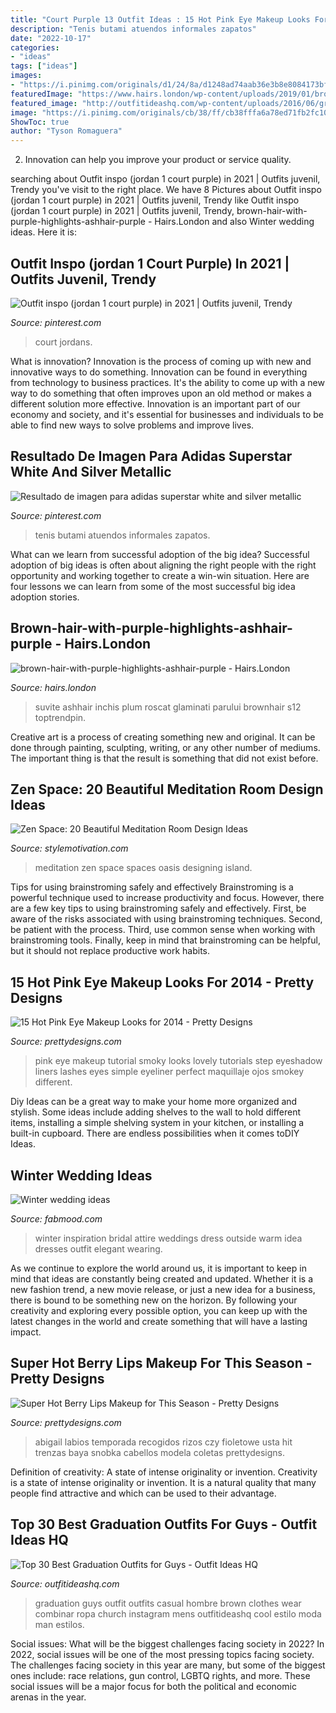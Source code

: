 ```yaml
---
title: "Court Purple 13 Outfit Ideas : 15 Hot Pink Eye Makeup Looks For 2014"
description: "Tenis butami atuendos informales zapatos"
date: "2022-10-17"
categories:
- "ideas"
tags: ["ideas"]
images:
- "https://i.pinimg.com/originals/d1/24/8a/d1248ad74aab36e3b8e8084173bfa38b.jpg"
featuredImage: "https://www.hairs.london/wp-content/uploads/2019/01/brown-hair-with-purple-highlights-ashhair-purple.jpeg"
featured_image: "http://outfitideashq.com/wp-content/uploads/2016/06/graduation-outfit-idea-for-guys-brown.jpg"
image: "https://i.pinimg.com/originals/cb/38/ff/cb38fffa6a78ed71fb2fc10610ed39e7.jpg"
ShowToc: true
author: "Tyson Romaguera"
---
```



2. Innovation can help you improve your product or service quality.

	

		
searching about Outfit inspo (jordan 1 court purple) in 2021 | Outfits juvenil, Trendy you've visit to the right place. We have 8 Pictures about Outfit inspo (jordan 1 court purple) in 2021 | Outfits juvenil, Trendy like Outfit inspo (jordan 1 court purple) in 2021 | Outfits juvenil, Trendy, brown-hair-with-purple-highlights-ashhair-purple - Hairs.London and also Winter wedding ideas. Here it is:
		
    
## Outfit Inspo (jordan 1 Court Purple) In 2021 | Outfits Juvenil, Trendy

<img loading=lazy src="https://i.pinimg.com/originals/cb/38/ff/cb38fffa6a78ed71fb2fc10610ed39e7.jpg" onerror="this.onerror=null;this.src='https://tse2.mm.bing.net/th?id=OIP.52qbAvh9psCslYYFAMeDjgHaJ4&amp;pid=15.1';" alt="Outfit inspo (jordan 1 court purple) in 2021 | Outfits juvenil, Trendy">

_Source: pinterest.com_

>court jordans. 

	

What is innovation?
Innovation is the process of coming up with new and innovative ways to do something. Innovation can be found in everything from technology to business practices. It's the ability to come up with a new way to do something that often improves upon an old method or makes a different solution more effective. Innovation is an important part of our economy and society, and it's essential for businesses and individuals to be able to find new ways to solve problems and improve lives.

    
## Resultado De Imagen Para Adidas Superstar White And Silver Metallic

<img loading=lazy src="https://i.pinimg.com/originals/d1/24/8a/d1248ad74aab36e3b8e8084173bfa38b.jpg" onerror="this.onerror=null;this.src='https://tse2.mm.bing.net/th?id=OIP.AmmUlSLHVb8ufqlO5VfyYAAAAA&amp;pid=15.1';" alt="Resultado de imagen para adidas superstar white and silver metallic">

_Source: pinterest.com_

>tenis butami atuendos informales zapatos. 

	

What can we learn from successful adoption of the big idea?
Successful adoption of big ideas is often about aligning the right people with the right opportunity and working together to create a win-win situation. Here are four lessons we can learn from some of the most successful big idea adoption stories.

    
## Brown-hair-with-purple-highlights-ashhair-purple - Hairs.London

<img loading=lazy src="https://www.hairs.london/wp-content/uploads/2019/01/brown-hair-with-purple-highlights-ashhair-purple.jpeg" onerror="this.onerror=null;this.src='https://tse1.mm.bing.net/th?id=OIP.yuA5yygxRfOe8fYXq1YZJAAAAA&amp;pid=15.1';" alt="brown-hair-with-purple-highlights-ashhair-purple - Hairs.London">

_Source: hairs.london_

>suvite ashhair inchis plum roscat glaminati parului brownhair s12 toptrendpin. 

	

Creative art is a process of creating something new and original. It can be done through painting, sculpting, writing, or any other number of mediums. The important thing is that the result is something that did not exist before.

    
## Zen Space: 20 Beautiful Meditation Room Design Ideas

<img loading=lazy src="https://stylemotivation.com/wp-content/uploads/2020/02/21-island-oasis-meditation-spaces-homebnc.jpg" onerror="this.onerror=null;this.src='https://tse4.mm.bing.net/th?id=OIP.ksKvYgXte14JolUjlf6YFgHaE3&amp;pid=15.1';" alt="Zen Space: 20 Beautiful Meditation Room Design Ideas">

_Source: stylemotivation.com_

>meditation zen space spaces oasis designing island. 

	

Tips for using brainstroming safely and effectively
Brainstroming is a powerful technique used to increase productivity and focus. However, there are a few key tips to using brainstroming safely and effectively. First, be aware of the risks associated with using brainstroming techniques. Second, be patient with the process. Third, use common sense when working with brainstroming tools. Finally, keep in mind that brainstroming can be helpful, but it should not replace productive work habits.

    
## 15 Hot Pink Eye Makeup Looks For 2014 - Pretty Designs

<img loading=lazy src="http://www.prettydesigns.com/wp-content/uploads/2014/07/Beautiful-Pink-Eye-Makeup-Look.jpg" onerror="this.onerror=null;this.src='https://tse1.mm.bing.net/th?id=OIP.SgytaHy6KY2bovNWZuAyqwHaO7&amp;pid=15.1';" alt="15 Hot Pink Eye Makeup Looks for 2014 - Pretty Designs">

_Source: prettydesigns.com_

>pink eye makeup tutorial smoky looks lovely tutorials step eyeshadow liners lashes eyes simple eyeliner perfect maquillaje ojos smokey different. 

	

Diy Ideas can be a great way to make your home more organized and stylish. Some ideas include adding shelves to the wall to hold different items, installing a simple shelving system in your kitchen, or installing a built-in cupboard. There are endless possibilities when it comes toDIY Ideas.

    
## Winter Wedding Ideas

<img loading=lazy src="http://www.fabmood.com/wp-content/uploads/2014/10/winter-wedding-idea1.jpg" onerror="this.onerror=null;this.src='https://tse2.mm.bing.net/th?id=OIP.Jba7yBA5WeRQXMLaVP5I9gHaLH&amp;pid=15.1';" alt="Winter wedding ideas">

_Source: fabmood.com_

>winter inspiration bridal attire weddings dress outside warm idea dresses outfit elegant wearing. 

	

As we continue to explore the world around us, it is important to keep in mind that ideas are constantly being created and updated. Whether it is a new fashion trend, a new movie release, or just a new idea for a business, there is bound to be something new on the horizon. By following your creativity and exploring every possible option, you can keep up with the latest changes in the world and create something that will have a lasting impact.

    
## Super Hot Berry Lips Makeup For This Season - Pretty Designs

<img loading=lazy src="https://www.prettydesigns.com/wp-content/uploads/2014/07/Abigail-Spencers-Berry-Lips.jpg" onerror="this.onerror=null;this.src='https://tse4.mm.bing.net/th?id=OIP.XzGb_rMEAUjf9U3ObnfBnwAAAA&amp;pid=15.1';" alt="Super Hot Berry Lips Makeup for This Season - Pretty Designs">

_Source: prettydesigns.com_

>abigail labios temporada recogidos rizos czy fioletowe usta hit trenzas baya snobka cabellos modela coletas prettydesigns. 

	

Definition of creativity: A state of intense originality or invention.
Creativity is a state of intense originality or invention. It is a natural quality that many people find attractive and which can be used to their advantage.

    
## Top 30 Best Graduation Outfits For Guys - Outfit Ideas HQ

<img loading=lazy src="http://outfitideashq.com/wp-content/uploads/2016/06/graduation-outfit-idea-for-guys-brown.jpg" onerror="this.onerror=null;this.src='https://tse4.mm.bing.net/th?id=OIP.bhL4TiRWigNOlWQ2gv1OBQHaHT&amp;pid=15.1';" alt="Top 30 Best Graduation Outfits for Guys - Outfit Ideas HQ">

_Source: outfitideashq.com_

>graduation guys outfit outfits casual hombre brown clothes wear combinar ropa church instagram mens outfitideashq cool estilo moda man estilos. 

	

Social issues: What will be the biggest challenges facing society in 2022?
In 2022, social issues will be one of the most pressing topics facing society. The challenges facing society in this year are many, but some of the biggest ones include: race relations, gun control, LGBTQ rights, and more. These social issues will be a major focus for both the political and economic arenas in the year.

